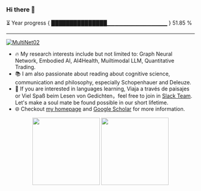### Hi there 👋

⏳ Year progress { ███████████████▁▁▁▁▁▁▁▁▁▁▁▁▁▁▁ } 51.85 %

---

<div align="center"> 
</div>
   <a href="https://github.com/MultiNet02" target="_blank"><img alt="MultiNet02" src="https://badges.pufler.dev/visits/MultiNet02/MultiNet02?logo=GitHub&label=visits&color=success&logoColor=white&style=flat-square"/></a>  
</div>

- 🔥 My research interests include but not limited to: Graph Neural Network, Embodied AI, AI4Health, Muiltimodal LLM, Quantitative Trading.
- 📚 I am also passionate about reading about cognitive science, communication and philosophy, especially Schopenhauer and Deleuze.
- 👀 If you are interested in languages learning, Viaja a través de paisajes or Viel Spaß beim Lesen von Gedichten，feel free to join in [Slack Team](). Let's make a soul mate be found possible in our short lifetime.
- 🌐 Checkout [my homepage](http://multinet02.github.io/) and [Google Scholar]() for more information.

<p align="center">
<img height="180px" src="https://github-readme-stats.vercel.app/api?username=MultiNet02&show_icons=true&theme=radical&count_private=true" />
<img height="180px" src="https://github-readme-stats.vercel.app/api/top-langs/?username=MultiNet02&layout=compact&theme=radical" />
</p>


